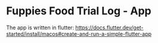 # Fuppies Food Trial Log - App
The app is written in flutter: https://docs.flutter.dev/get-started/install/macos#create-and-run-a-simple-flutter-app 

